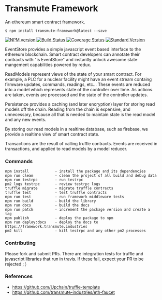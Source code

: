 # Transmute Framework

An ethereum smart contract framework.

```
$ npm install transmute-framework@latest --save
```

[![NPM version](https://img.shields.io/npm/v/transmute-framework.svg)](https://www.npmjs.com/package/transmute-framework)
[![Build Status](https://travis-ci.org/transmute-industries/transmute-framework.svg?branch=master)](https://travis-ci.org/transmute-industries/transmute-framework)
[![Coverage Status](https://coveralls.io/repos/github/transmute-industries/transmute-framework/badge.svg?branch=master)](https://coveralls.io/github/transmute-industries/transmute-framework?branch=master)
[![Standard Version](https://img.shields.io/badge/release-standard%20version-brightgreen.svg)](https://github.com/conventional-changelog/standard-version)

EventStore provides a simple javascript event based interface to the ethereum blockchain.
Smart contract developers can annotate their contracts with "is EventStore" and instantly 
unlock awesome state mangement capabilities powered by redux.

ReadModels represent views of the state of your smart contract. For example, a PLC for a 
nuclear facility might have an event stream containg firmware updates, commands, readings, etc...
These events are reduced into a model which represents state of the controller over time.
As actions are taken, events are processed and the state of the controller updates.

Persistence provides a caching (and later encryption) layer for storing read models off the chain.
Reading from the chain is expensive, and unnecessary, because all that is needed to maintain state 
is the read model and any new events.

By storing our read models in a realtime database, such as firebase, we provide a realtime view of
smart contract state.

Transactions are the result of calling truffle contracts. Events are received in transactions, and
applied to read models by a model reducer.

### Commands
```
npm install            - install the package and its dependencies
npm run clean          - clean the project of all build and debug data
npm run testrpc        - run testrpc
pm2 logs testrpc       - review testrpc logs
truffle migrate        - migrate truffle contracts
truffle test           - test truffle contracts
npm run test           - run framework middleware tests
npm run build          - build the library
npm run docs           - build the docs
npm run patch          - increment the package version and create a tag
npm publish            - deploy the package to npm
npm run deploy:docs    - deploy the docs to https://framework.transmute.industries
pm2 kill               - kill testrpc and any other pm2 processes
```

### Contributing 

Please fork and submit PRs. There are integration tests for truffle and javascript libraries that run in travis.
If these fail, expect your PR to be rejected ; )

### References

- https://github.com/Upchain/truffle-template
- https://github.com/transmute-industries/eth-faucet

